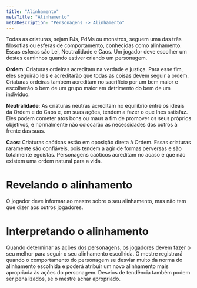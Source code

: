 ```yaml
---
title: "Alinhamento"
metaTitle: "Alinhamento"
metaDescription: "Personagens -> Alinhamento"
---
```


Todas as criaturas, sejam PJs, PdMs ou monstros, seguem uma das três filosofias ou esferas de comportamento, conhecidas como alinhamento. Essas esferas são Lei, Neutralidade e Caos. Um jogador deve escolher um destes caminhos quando estiver criando um personagem.

**Ordem**: Criaturas ordeiras acreditam na verdade e justiça. Para esse fim, eles seguirão leis e acreditarão que todas as coisas devem seguir a ordem. Criaturas ordeiras também acreditam no sacrifício por um bem maior e escolherão o bem de um grupo maior em detrimento do bem de um indivíduo.

**Neutralidade**: As criaturas neutras acreditam no equilíbrio entre os ideais da Ordem e do Caos e, em suas ações, tendem a fazer o que lhes satisfaz. Eles podem cometer atos bons ou maus a fim de promover os seus próprios objetivos, e normalmente não colocarão as necessidades dos outros à frente das suas.

**Caos**: Criaturas caóticas estão em oposição direta à Ordem. Essas criaturas raramente são confiáveis, pois tendem a agir de formas perversas e são totalmente egoístas. Personagens caóticos acreditam no acaso e que não existem uma ordem natural para a vida.

# Revelando o alinhamento
O jogador deve informar ao mestre sobre o seu alinhamento, mas não tem que dizer aos outros jogadores.

# Interpretando o alinhamento
Quando determinar as ações dos personagens, os jogadores devem fazer o seu melhor para seguir o seu alinhamento escolhida. O mestre registrará quando o comportamento do personagem se desviar muito da norma do alinhamento escolhida e poderá atribuir um novo alinhamento mais apropriada às ações do personagem. Desvios de tendência também podem ser penalizados, se o mestre achar apropriado.